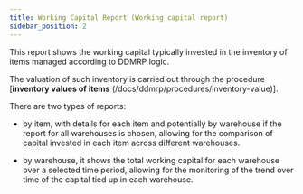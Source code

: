```yaml
---
title: Working Capital Report (Working capital report)
sidebar_position: 2
---
```

This report shows the working capital typically invested in the inventory of items managed according to DDMRP logic.

The valuation of such inventory is carried out through the procedure [**inventory values of items** (/docs/ddmrp/procedures/inventory-value)].

There are two types of reports:

- by item, with details for each item and potentially by warehouse if the report for all warehouses is chosen, allowing for the comparison of capital invested in each item across different warehouses.

- by warehouse, it shows the total working capital for each warehouse over a selected time period, allowing for the monitoring of the trend over time of the capital tied up in each warehouse.